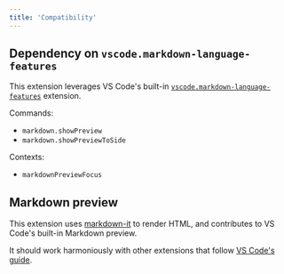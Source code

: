 ```yaml
---
title: 'Compatibility'
---
```


## Dependency on `vscode.markdown-language-features`

This extension leverages VS Code's built-in [`vscode.markdown-language-features`](https://github.com/microsoft/vscode/tree/master/extensions/markdown-language-features) extension.

Commands:

* `markdown.showPreview`
* `markdown.showPreviewToSide`

Contexts:

* `markdownPreviewFocus`

## Markdown preview

This extension uses [markdown-it](https://github.com/markdown-it/markdown-it) to render HTML, and contributes to VS Code's built-in Markdown preview.

It should work harmoniously with other extensions that follow [VS Code's guide](https://code.visualstudio.com/api/extension-guides/markdown-extension).
